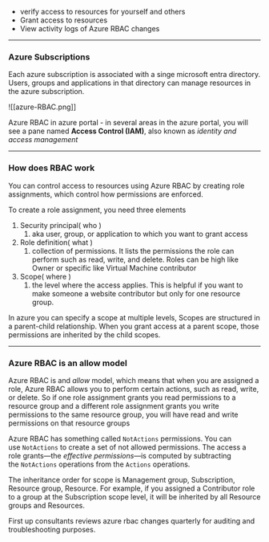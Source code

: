 
- verify access to resources for yourself and others
- Grant access to resources
- View activity logs of Azure RBAC changes

---

### Azure Subscriptions

Each azure subscription is associated with a singe microsoft entra directory. Users, groups and applications in that directory can manage resources in the azure subscription.

![[azure-RBAC.png]]

Azure RBAC in azure portal - in several areas in the azure portal, you will see a pane named **Access Control (IAM)**, also known as _identity and access management_

---

### How does RBAC work

You can control access to resources using Azure RBAC by creating role assignments, which control how permissions are enforced.

To create a role assignment, you need three elements
1. Security principal( who )
	1. aka user, group, or application to which you want to grant access
2. Role definition( what )
	1. collection of permissions. It lists the permissions the role can perform such as read, write, and delete. Roles can be high like Owner or specific like Virtual Machine contributor
3. Scope( where )
	1. the level where the access applies. This is helpful if you want to make someone a website contributor but only for one resource group.


In azure you can specify a scope at multiple levels, Scopes are structured in a parent-child relationship. When you grant access at a parent scope, those permissions are inherited by the child scopes.

---

### Azure RBAC is an allow model

Azure RBAC is and _allow_ model, which means that when you are assigned a role, Azure RBAC allows you to perform certain actions, such as read, write, or delete. So if one role assignment grants you read permissions to a resource group and a different role assignment grants you write permissions to the same resource group, you will have read and write permissions on that resource groups

Azure RBAC has something called `NotActions` permissions. You can use `NotActions` to create a set of not allowed permissions. The access a role grants—the _effective permissions_—is computed by subtracting the `NotActions` operations from the `Actions` operations.

The inheritance order for scope is Management group, Subscription, Resource group, Resource. For example, if you assigned a Contributor role to a group at the Subscription scope level, it will be inherited by all Resource groups and Resources.

First up consultants reviews azure rbac changes quarterly for auditing and troubleshooting purposes.

